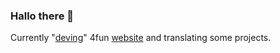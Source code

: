 ### Hallo there 👋

Currently "[deving](https://www.urbandictionary.com/define.php?term=Deving)" 4fun [website](https://www.cdzungx.tk/) and translating some projects.

<!--
**CDzungx/CDzungx** is a ✨ _special_ ✨ repository because its `README.md` (this file) appears on your GitHub profile.

Here are some ideas to get you started:

- 🔭 I’m currently working on ...
- 🌱 I’m currently learning ...
- 👯 I’m looking to collaborate on ...
- 🤔 I’m looking for help with ...
- 💬 Ask me about ...
- 📫 How to reach me: ...
- 😄 Pronouns: ...
- ⚡ Fun fact: ...
-->
